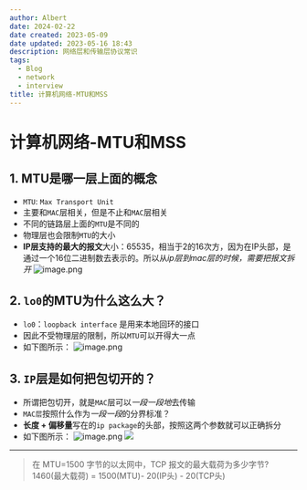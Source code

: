 ```yaml
---
author: Albert
date: 2024-02-22
date created: 2023-05-09
date updated: 2023-05-16 18:43
description: 网络层和传输层协议常识
tags:
  - Blog
  - network
  - interview
title: 计算机网络-MTU和MSS
---
```


# 计算机网络-MTU和MSS

## 1. MTU是哪一层上面的概念

- `MTU`: `Max Transport Unit`
- 主要和`MAC`层相关，但是不止和`MAC`层相关
- 不同的链路层上面的`MTU`是不同的
- 物理层也会限制`MTU`的大小
- **IP层支持的最大的报文**大小：65535，相当于2的16次方，因为在IP头部，是通过一个16位二进制数去表示的。所以从*ip层到mac层的时候，需要把报文拆开*
  ![image.png](https://img-20221128.oss-cn-shanghai.aliyuncs.com/img-2023-05/20230516153632.png)

## 2. `lo0`的MTU为什么这么大？

- `lo0`：`loopback interface` 是用来本地回环的接口
- 因此不受物理层的限制，所以`MTU`可以开得大一点
- 如下图所示：
  ![image.png](https://img-20221128.oss-cn-shanghai.aliyuncs.com/img-2023-05/20230516153133.png)

## 3. `IP`层是如何把包切开的？

- 所谓把包切开，就是`MAC`层可以*一段一段地*去传输
- `MAC层`按照什么作为*一段一段*的分界标准？
- **长度 + 偏移量**写在的`ip package`的头部，按照这两个参数就可以正确拆分
- 如下图所示：
  ![image.png](https://img-20221128.oss-cn-shanghai.aliyuncs.com/img-2023-05/20230516155132.png)
  ![](https://img-20221128.oss-cn-shanghai.aliyuncs.com/img-2023-05/20230516155132.png)

---

> 在 MTU=1500 字节的以太网中，TCP 报文的最大载荷为多少字节?
> 1460(最大载荷) = 1500(MTU)- 20(IP头) - 20(TCP头)
